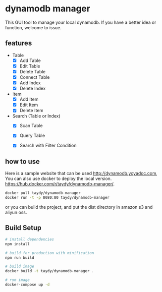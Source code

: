 # dynamodb manager

This GUI tool to manage your local dynamodb.
If you have a better idea or function, welcome to issue.

## features

* Table
  * [x] Add Table
  * [x] Edit Table
  * [x] Delete Table
  * [x] Connect Table
  * [x] Add Index
  * [x] Delete Index
* Item
  * [x] Add Item
  * [x] Edit Item
  * [x] Delete Item
* Search (Table or Index)
  * [x] Scan Table 
  * [x] Query Table 
  * [x] Search with Filter Condition 


## how to use

Here is a sample website that can be used http://dynamodb.yoyadoc.com, 
You can also use docker to deploy the local version. https://hub.docker.com/r/taydy/dynamodb-manager/.
``` bash
docker pull taydy/dynamodb-manager
docker run -t -p 8080:80 taydy/dynamodb-manager
```
or you can build the project, and put the dist directory in amazon s3 and aliyun oss.

## Build Setup

``` bash
# install dependencies
npm install

# build for production with minification
npm run build

# build image
docker build -t taydy/dynamodb-manager .

# run image
docker-compose up -d
```
